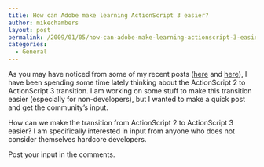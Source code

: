 ```yaml
---
title: How can Adobe make learning ActionScript 3 easier?
author: mikechambers
layout: post
permalink: /2009/01/05/how-can-adobe-make-learning-actionscript-3-easier/
categories:
  - General
---
```



As you may have noticed from some of my recent posts ([here][1] and [here][2]), I have been spending some time lately thinking about the ActionScript 2 to ActionScript 3 transition. I am working on some stuff to make this transition easier (especially for non-developers), but I wanted to make a quick post and get the community&#8217;s input.

How can we make the transition from ActionScript 2 to ActionScript 3 easier? I am specifically interested in input from anyone who does not consider themselves hardcore developers.

Post your input in the comments.

 [1]: http://www.mikechambers.com/blog/2008/10/29/is-actionscript-2-development-faster-than-actionscript-3-development/
 [2]: http://www.mikechambers.com/blog/2008/10/24/are-you-still-using-actionscript-2-or-1/